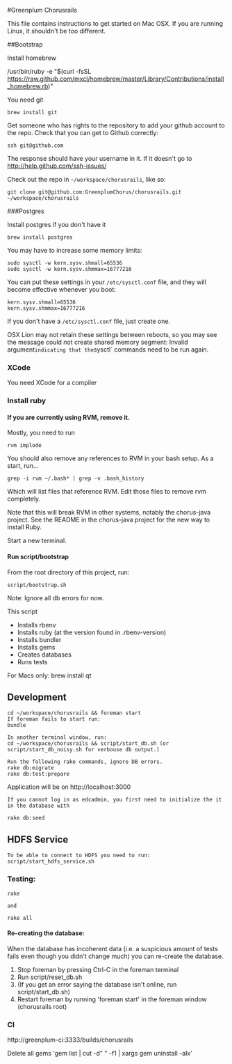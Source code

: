 #Greenplum Chorusrails

This file contains instructions to get started on Mac OSX.  If you are running Linux, it shouldn't be too different.

##Bootstrap

Install homebrew

  /usr/bin/ruby -e "$(curl -fsSL https://raw.github.com/mxcl/homebrew/master/Library/Contributions/install_homebrew.rb)"

You need git

    brew install git

Get someone who has rights to the repository to add your github account to the repo.
Check that you can get to Github correctly:

    ssh git@github.com
The response should have your username in it.  If it doesn't go to http://help.github.com/ssh-issues/

Check out the repo in `~/workspace/chorusrails`, like so:

    git clone git@github.com:GreenplumChorus/chorusrails.git ~/workspace/chorusrails

###Postgres

Install postgres if you don't have it

    brew install postgres

You may have to increase some memory limits:

    sudo sysctl -w kern.sysv.shmall=65536
    sudo sysctl -w kern.sysv.shmmax=16777216

You can put these settings in your `/etc/sysctl.conf` file, and they will become effective whenever you boot:

    kern.sysv.shmall=65536
    kern.sysv.shmmax=16777216

If you don't have a `/etc/sysctl.conf` file, just create one.

OSX Lion may not retain these settings between reboots, so you may see the message
could not create shared memory segment: Invalid argument` indicating that the `sysctl` commands need to be run again.

### XCode

You need XCode for a compiler

### Install ruby

#### If you are currently using RVM, remove it.

Mostly, you need to run

    rvm implode

You should also remove any references to RVM in your bash setup.  As a start, run...

    grep -i rvm ~/.bash* | grep -v .bash_history

Which will list files that reference RVM.  Edit those files to remove rvm completely.

Note that this will break RVM in other systems, notably the chorus-java project.  See the README in the chorus-java project for the new way to install Ruby.

Start a new terminal.

#### Run script/bootstrap

From the root directory of this project, run:

    script/bootstrap.sh
    
Note: Ignore all db errors for now.

This script

* Installs rbenv
* Installs ruby (at the version found in .rbenv-version)
* Installs bundler
* Installs gems
* Creates databases
* Runs tests

For Macs only:
brew install qt

## Development

    cd ~/workspace/chorusrails && foreman start
    If foreman fails to start run:
    bundle  

    In another terminal window, run: 
	cd ~/workspace/chorusrails && script/start_db.sh (or script/start_db_noisy.sh for verbouse db output.)
   
    Run the following rake commands, ignore DB errors.
    rake db:migrate
    rake db:test:prepare

Application will be on http://localhost:3000

    If you cannot log in as edcadmin, you first need to initialize the it in the database with

    rake db:seed

## HDFS Service
	To be able to connect to HDFS you need to run:
	script/start_hdfs_service.sh
	
### Testing:

    rake

    and

    rake all

#### Re-creating the database:

When the database has incoherent data (i.e. a suspicious amount of tests fails even though you didn't change much) you can re-create the database.

1. Stop foreman by pressing Ctrl-C in the foreman terminal    
2. Run script/reset_db.sh
3. (If you get an error saying the database isn't online, run script/start_db.sh)
4. Restart foreman by running 'foreman start' in the foreman window (chorusrails root)

### CI

http://greenplum-ci:3333/builds/chorusrails

Delete all gems
'gem list | cut -d" " -f1 | xargs gem uninstall -aIx'
